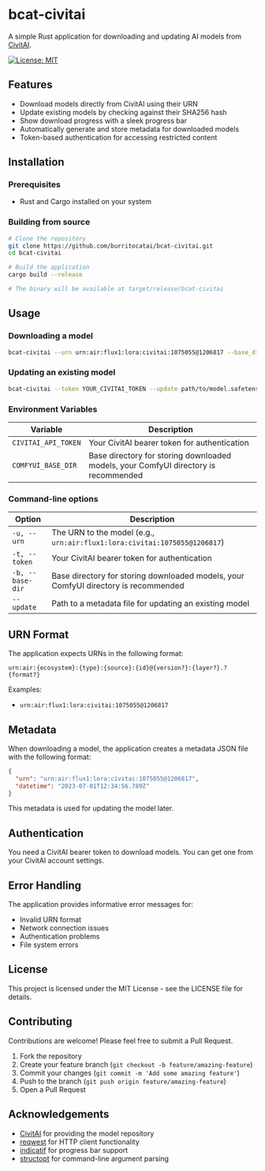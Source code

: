 # bcat-civitai

A simple Rust application for downloading and updating AI models from [CivitAI](https://civitai.com/).

[![License: MIT](https://img.shields.io/badge/License-MIT-yellow.svg)](https://opensource.org/licenses/MIT)

## Features

- Download models directly from CivitAI using their URN
- Update existing models by checking against their SHA256 hash
- Show download progress with a sleek progress bar
- Automatically generate and store metadata for downloaded models
- Token-based authentication for accessing restricted content

## Installation

### Prerequisites

- Rust and Cargo installed on your system

### Building from source

```bash
# Clone the repository
git clone https://github.com/burritocatai/bcat-civitai.git
cd bcat-civitai

# Build the application
cargo build --release

# The binary will be available at target/release/bcat-civitai
```

## Usage

### Downloading a model

```bash
bcat-civitai --urn urn:air:flux1:lora:civitai:1075055@1206817 --base_dir /comfyui/ComfyUI/models --token YOUR_CIVITAI_TOKEN
```

### Updating an existing model

```bash
bcat-civitai --token YOUR_CIVITAI_TOKEN --update path/to/model.safetensors.metadata.json
```

### Environment Variables

| Variable | Description |
|----------|-------------|
| `CIVITAI_API_TOKEN` | Your CivitAI bearer token for authentication |
| `COMFYUI_BASE_DIR` | Base directory for storing downloaded models, your ComfyUI directory is recommended |

### Command-line options

| Option | Description |
|--------|-------------|
| `-u, --urn` | The URN to the model (e.g., `urn:air:flux1:lora:civitai:1075055@1206817`) |
| `-t, --token` | Your CivitAI bearer token for authentication |
| `-b, --base-dir` | Base directory for storing downloaded models, your ComfyUI directory is recommended |
| `--update` | Path to a metadata file for updating an existing model |

## URN Format

The application expects URNs in the following format:

```
urn:air:{ecosystem}:{type}:{source}:{id}@{version?}:{layer?}.?{format?}
```

Examples:
- `urn:air:flux1:lora:civitai:1075055@1206817`

## Metadata

When downloading a model, the application creates a metadata JSON file with the following format:

```json
{
  "urn": "urn:air:flux1:lora:civitai:1075055@1206817",
  "datetime": "2023-07-01T12:34:56.789Z"
}
```

This metadata is used for updating the model later.

## Authentication

You need a CivitAI bearer token to download models. You can get one from your CivitAI account settings.

## Error Handling

The application provides informative error messages for:
- Invalid URN format
- Network connection issues
- Authentication problems
- File system errors

## License

This project is licensed under the MIT License - see the LICENSE file for details.

## Contributing

Contributions are welcome! Please feel free to submit a Pull Request.

1. Fork the repository
2. Create your feature branch (`git checkout -b feature/amazing-feature`)
3. Commit your changes (`git commit -m 'Add some amazing feature'`)
4. Push to the branch (`git push origin feature/amazing-feature`)
5. Open a Pull Request

## Acknowledgements

- [CivitAI](https://civitai.com/) for providing the model repository
- [reqwest](https://crates.io/crates/reqwest) for HTTP client functionality
- [indicatif](https://crates.io/crates/indicatif) for progress bar support
- [structopt](https://crates.io/crates/structopt) for command-line argument parsing
